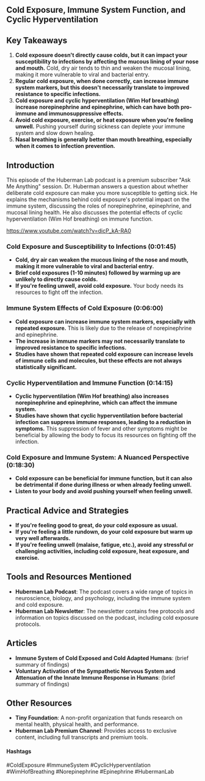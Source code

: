 ## Cold Exposure, Immune System Function, and Cyclic Hyperventilation

## Key Takeaways
1. **Cold exposure doesn't directly cause colds, but it can impact your susceptibility to infections by affecting the mucous lining of your nose and mouth.**  Cold, dry air tends to thin and weaken the mucosal lining, making it more vulnerable to viral and bacterial entry.
2. **Regular cold exposure, when done correctly, can increase immune system markers, but this doesn't necessarily translate to improved resistance to specific infections.**  
3. **Cold exposure and cyclic hyperventilation (Wim Hof breathing) increase norepinephrine and epinephrine, which can have both pro-immune and immunosuppressive effects.**  
4. **Avoid cold exposure, exercise, or heat exposure when you're feeling unwell.**  Pushing yourself during sickness can deplete your immune system and slow down healing.
5. **Nasal breathing is generally better than mouth breathing, especially when it comes to infection prevention.**

## Introduction

This episode of the Huberman Lab podcast is a premium subscriber "Ask Me Anything" session. Dr. Huberman answers a question about whether deliberate cold exposure can make you more susceptible to getting sick. He explains the mechanisms behind cold exposure's potential impact on the immune system, discussing the roles of norepinephrine, epinephrine, and mucosal lining health. He also discusses the potential effects of cyclic hyperventilation (Wim Hof breathing) on immune function. 

https://www.youtube.com/watch?v=dicP_kA-RA0

### Cold Exposure and Susceptibility to Infections (0:01:45)

- **Cold, dry air can weaken the mucous lining of the nose and mouth, making it more vulnerable to viral and bacterial entry.**
- **Brief cold exposures (1-10 minutes) followed by warming up are unlikely to directly cause colds.**
- **If you're feeling unwell, avoid cold exposure.** Your body needs its resources to fight off the infection. 

### Immune System Effects of Cold Exposure (0:06:00)

- **Cold exposure can increase immune system markers, especially with repeated exposure.** This is likely due to the release of norepinephrine and epinephrine.
- **The increase in immune markers may not necessarily translate to improved resistance to specific infections.**
- **Studies have shown that repeated cold exposure can increase levels of immune cells and molecules, but these effects are not always statistically significant.**

### Cyclic Hyperventilation and Immune Function (0:14:15)

- **Cyclic hyperventilation (Wim Hof breathing) also increases norepinephrine and epinephrine, which can affect the immune system.**
- **Studies have shown that cyclic hyperventilation before bacterial infection can suppress immune responses, leading to a reduction in symptoms.**  This suppression of fever and other symptoms might be beneficial by allowing the body to focus its resources on fighting off the infection.

### Cold Exposure and Immune System: A Nuanced Perspective (0:18:30)

- **Cold exposure can be beneficial for immune function, but it can also be detrimental if done during illness or when already feeling unwell.** 
- **Listen to your body and avoid pushing yourself when feeling unwell.** 

## Practical Advice and Strategies

- **If you're feeling good to great, do your cold exposure as usual.**
- **If you're feeling a little rundown, do your cold exposure but warm up very well afterwards.** 
- **If you're feeling unwell (malaise, fatigue, etc.), avoid any stressful or challenging activities, including cold exposure, heat exposure, and exercise.**

## Tools and Resources Mentioned

- **Huberman Lab Podcast**:  The podcast covers a wide range of topics in neuroscience, biology, and psychology, including the immune system and cold exposure.
- **Huberman Lab Newsletter**:  The newsletter contains free protocols and information on topics discussed on the podcast, including cold exposure protocols.

## Articles
- **Immune System of Cold Exposed and Cold Adapted Humans**: (brief summary of findings)
- **Voluntary Activation of the Sympathetic Nervous System and Attenuation of the Innate Immune Response in Humans**: (brief summary of findings) 

## Other Resources
- **Tiny Foundation**:  A non-profit organization that funds research on mental health, physical health, and performance. 
- **Huberman Lab Premium Channel**:  Provides access to exclusive content, including full transcripts and premium tools. 

#### Hashtags  
#ColdExposure #ImmuneSystem #CyclicHyperventilation #WimHofBreathing #Norepinephrine #Epinephrine #HubermanLab 
